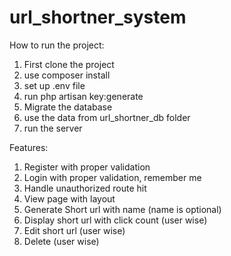 # url_shortner_system

How to run the project:
1. First clone the project
2. use composer install
3. set up .env file
4. run php artisan key:generate
5. Migrate the database
6. use the data from url_shortner_db folder
7. run the server



Features:
1. Register with proper validation
2. Login with proper validation, remember me
3. Handle unauthorized route hit
4. View page with layout
5. Generate Short url with name (name is optional)
6. Display short url with click count (user wise)
7. Edit short url (user wise)
8. Delete (user wise)